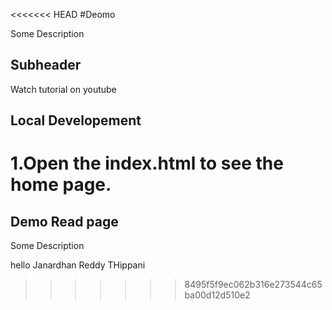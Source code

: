 <<<<<<< HEAD
#Deomo

Some Description


## Subheader 

Watch tutorial on youtube

## Local Developement

1.Open the index.html to see the home page.
=======
## Demo Read page

Some Description 

hello Janardhan Reddy THippani
>>>>>>> 8495f5f9ec062b316e273544c65ba00d12d510e2
